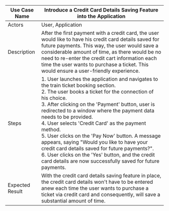 | Use Case Name                                 | Introduce a Credit Card Details Saving Feature into the Application |
|----------------------------------------------|--------------------------------------------------------|
| Actors                                       | User, Application                                      |
| Description                                  | After the first payment with a credit card, the user would like to have his credit card details saved for future payments. This way, the user would save a considerable amount of time, as there would be no need to re-enter the credit cart information each time the user wants to purchase a ticket. This would ensure a user-friendly experience. |
| Steps                                        | 1. User launches the application and navigates to the train ticket booking section.<br>2. The user books a ticket for the connection of his choice.<br>3. After clicking on the 'Payment' button, user is redirected to a window where the payment data needs to be provided.<br>4. User selects 'Credit Card' as the payment method.<br>5. User clicks on the 'Pay Now' button. A message appears, saying "Would you like to have your credit card details saved for future payments?".<br>6. User clicks on the 'Yes' button, and the credit card details are now successfully saved for future payments.
| Expected Result                              | With the credit card details saving feature in place, the credit card details won't have to be entered anew each time the user wants to purchase a ticket via credit card and consequently, will save a substantial amount of time. |
